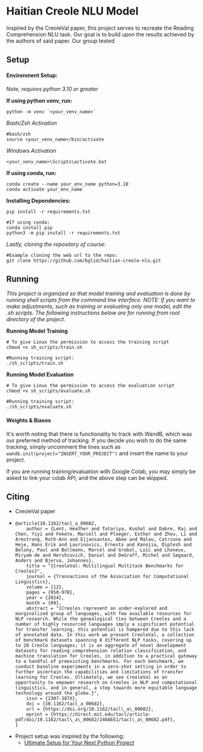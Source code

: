 # Haitian Creole NLU Model

Inspired by the CreoleVal paper, this project serves to recreate the Reading Comprehension NLU task. Our goal is to build upon the results achieved by the authors of said paper. Our group tested

## Setup

#### **Environment Setup:**

*Note, requires python 3.10 or greater*

**If using python venv, run:**

```
python -m venv `<your_venv_name>`
```

*Bash/Zsh Activation*

```
#bash/zsh
source <your_venv_name>/bin/activate 
```

*Windows Activation*

```
<your_venv_name>\Scripts\activate.bat
```

**If using conda, run:**

```
conda create --name your_env_name python=3.10
conda activate your_env_name
```

**Installing Dependencies:**

```
pip install -r requirements.txt

#If using conda:
conda install pip 
python3 -m pip install -r requirements.txt
```

*Lastly, cloning the repository of course:*

```
#Example cloning the web url to the repo:
git clone https://github.com/bglid/haitian-creole-nlu.git
```

## Running

*This project is organized so that model training and evaluation is done by running shell scripts from the command line interface. NOTE: If you want to make adjustments, such as training or evaluating only one model, edit the .sh scripts. The following instructions below are for running from root directory of the project.*

**Running Model Training**

```
# To give Linux the permission to access the training script
chmod +x sh_scripts/train.sh

#Running training script:
./sh_scripts/train.sh
```

**Running Model Evaluation**

```
# To give Linux the permission to access the evaluation script
chmod +x sh_scripts/evaluate.sh

#Running training script:
./sh_scripts/evaluate.sh
```

#### Weights & Biases

It's worth noting that there is functionality to track with WandB, which was our preferred method of tracking. If you decide you wish to do the same tracking, simply uncomment the lines such as `wandb.init(project="INSERT_YOUR_PROJECT")` and insert the name to your project.

If you are running training/evaluation with Google Colab, you may simply be asked to link your colab API, and the above step can be skipped.

## Citing

* CreoleVal paper
* ```
  @article{10.1162/tacl_a_00682,
      author = {Lent, Heather and Tatariya, Kushal and Dabre, Raj and Chen, Yiyi and Fekete, Marcell and Ploeger, Esther and Zhou, Li and Armstrong, Ruth-Ann and Eijansantos, Abee and Malau, Catriona and Heje, Hans Erik and Lavrinovics, Ernests and Kanojia, Diptesh and Belony, Paul and Bollmann, Marcel and Grobol, Loïc and Lhoneux, Miryam de and Hershcovich, Daniel and DeGraff, Michel and Søgaard, Anders and Bjerva, Johannes},
      title = "{CreoleVal: Multilingual Multitask Benchmarks for Creoles}",
      journal = {Transactions of the Association for Computational Linguistics},
      volume = {12},
      pages = {950-978},
      year = {2024},
      month = {09},
      abstract = "{Creoles represent an under-explored and marginalized group of languages, with few available resources for NLP research. While the genealogical ties between Creoles and a number of highly resourced languages imply a significant potential for transfer learning, this potential is hampered due to this lack of annotated data. In this work we present CreoleVal, a collection of benchmark datasets spanning 8 different NLP tasks, covering up to 28 Creole languages; it is an aggregate of novel development datasets for reading comprehension relation classification, and machine translation for Creoles, in addition to a practical gateway to a handful of preexisting benchmarks. For each benchmark, we conduct baseline experiments in a zero-shot setting in order to further ascertain the capabilities and limitations of transfer learning for Creoles. Ultimately, we see CreoleVal as an opportunity to empower research on Creoles in NLP and computational linguistics, and in general, a step towards more equitable language technology around the globe.}",
      issn = {2307-387X},
      doi = {10.1162/tacl_a_00682},
      url = {https://doi.org/10.1162/tacl\_a\_00682},
      eprint = {https://direct.mit.edu/tacl/article-pdf/doi/10.1162/tacl\_a\_00682/2468651/tacl\_a\_00682.pdf},
  }

  ```
* Project setup was inspired by the following:
  * [Ultimate Setup for Your Next Python Project](https://martinheinz.dev/blog/14)
